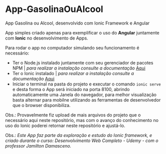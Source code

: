 # App-GasolinaOuAlcool
App Gasolina  ou  Alcool, desenvolvido com Ionic Framework e Angular

App simples criado apenas para exemplificar o uso do **Angular** juntamente com **Ionic** no desenvolvimento de Apps.

Para rodar o app no computador simulando seu funcionamento é necessário:
- Ter o Node.js instalado juntamente com seu gerenciador de pacotes NPM  | *para realizar a instalação consulte a documentação* [Aqui](https://nodejs.org/en/)
- Ter o Ionic instalado | *para realizar a instalação consulte a documentação* [Aqui](https://ionicframework.com/docs/intro/cli)
- Iniciar o terminal na pasta do projeto e executar o comando ``ionic serve`` e desta forma o App será iniciado na porta 8100, abrindo automaticamente uma Janela do navegador, para melhor visualização basta alternar para mobilne utilizando as ferramentas de desenvolvedor que o browser disponibiliza.

Obs.: Provavelmente fiz upload de mais arquivos do projeto que o necessário aqui neste repositório, mas com o avanço do conhecimento no uso do Ionic poderei retornar neste repositório e ajustá-lo.

Obs.: *Este App faz parte da exploração e estudo do Ionic framework, e criado durante o curso: Desenvolvimento Web Completo - Udemy - com o professor Jamilton Damasceno.*
